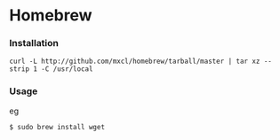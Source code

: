 # Homebrew

### Installation

    curl -L http://github.com/mxcl/homebrew/tarball/master | tar xz --strip 1 -C /usr/local

### Usage

eg

    $ sudo brew install wget

